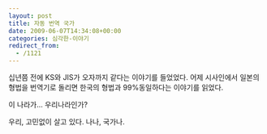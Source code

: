 ```yaml
---
layout: post
title: 자동 번역 국가
date: 2009-06-07T14:34:08+00:00
categories: 심각한-이야기
redirect_from:
  - /1121
---
```


십년쯤 전에 KS와 JIS가 오자까지 같다는 이야기를 들었었다. 어제 시사인에서 일본의 형법을 번역기로 돌리면 한국의 형법과 99%동일하다는 이야기를 읽었다.

이 나라가... 우리나라인가?

우리, 고민없이 살고 있다. 나나, 국가나.
<div id=comments>
</div>
